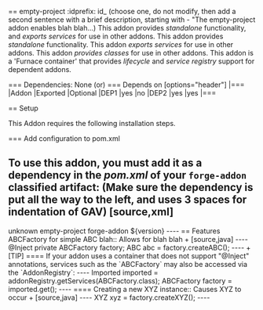 == empty-project
:idprefix: id_ 
(choose one, do not modify, then add a second sentence with a brief description, starting with - "The empty-project addon enables blah blah...)
This addon provides *standalone* functionality, and *exports services* for use in other addons. 
This addon provides *standalone* functionality.
This addon *exports services* for use in other addons. 
This addon *provides classes* for use in other addons. 
This addon is a 'Furnace container' that provides *lifecycle* and *service registry* support for dependent addons.
        
=== Dependencies: None (or)
=== Depends on
[options="header"]
|===
|Addon |Exported |Optional
|DEP1
|yes
|no
|DEP2
|yes
|yes
|===

== Setup

This Addon requires the following installation steps.

=== Add configuration to pom.xml 

To use this addon, you must add it as a dependency in the *pom.xml* of your `forge-addon` classified artifact:
(Make sure the dependency is put all the way to the left, and uses 3 spaces for indentation of GAV)
[source,xml]
----
<dependency>
   <groupId>unknown</groupId>
   <artifactId>empty-project</artifactId>
   <classifier>forge-addon</classifier>
   <version>${version}</version>
</dependency>
----
== Features
ABCFactory for simple ABC blah:: 
Allows for blah blah
+
[source,java]
----
@Inject private ABCFactory factory;
ABC abc = factory.createABC();
----
+
[TIP] 
====
If your addon uses a container that does not support "@Inject" annotations, services such as the `ABCFactory` may also be 
accessed via the `AddonRegistry`:
----
Imported<ABCFactory> imported = addonRegistry.getServices(ABCFactory.class);
ABCFactory factory = imported.get();
----
==== 
Creating a new XYZ instance:: 
Causes XYZ to occur
+
[source,java]
----
XYZ xyz = factory.createXYZ();
----
